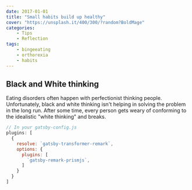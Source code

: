 ```yaml
---
date: 2017-01-01
title: "Small habits build up healthy"
cover: "https://unsplash.it/400/300/?random?BoldMage"
categories: 
    - Tips
    - Reflection
tags:
    - bingeeating
    - orthorexia
    - habits
---
```


## Black and White thinking

Eating disorders often happen with perfectionist thinking people. Unfortunately, black and white thinking isn't helping in solving the problem in the long run. After some time, every person gets weary of conforming to the idealistic "white thinking" and breaks.


```javascript
// In your gatsby-config.js
plugins: [
  {
    resolve: `gatsby-transformer-remark`,
    options: {
      plugins: [
        `gatsby-remark-prismjs`,
      ]
    }
  }
]
```